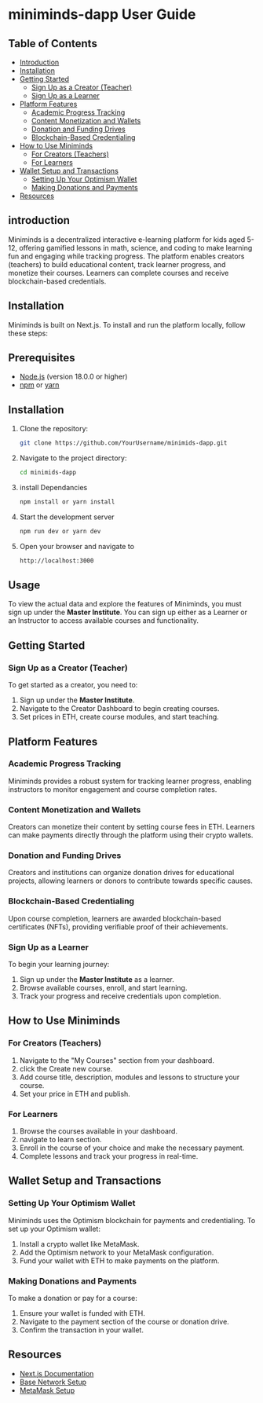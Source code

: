 # miniminds-dapp User Guide

## Table of Contents
- [Introduction](#introduction)
- [Installation](#introduction)
- [Getting Started](#getting-started)
  - [Sign Up as a Creator (Teacher)](#sign-up-as-a-creator-teacher)
  - [Sign Up as a Learner](#sign-up-as-a-learner)
- [Platform Features](#platform-features)
  - [Academic Progress Tracking](#academic-progress-tracking)
  - [Content Monetization and Wallets](#content-monetization-and-wallets)
  - [Donation and Funding Drives](#donation-and-funding-drives)
  - [Blockchain-Based Credentialing](#blockchain-based-credentialing)
- [How to Use Miniminds](#how-to-use-miniminds)
  - [For Creators (Teachers)](#for-creators-teachers)
  - [For Learners](#for-learners)
- [Wallet Setup and Transactions](#wallet-setup-and-transactions)
  - [Setting Up Your Optimism Wallet](#setting-up-your-optimism-wallet)
  - [Making Donations and Payments](#making-donations-and-payments)
- [Resources](#resources)

## introduction
Miniminds is a decentralized interactive e-learning platform for kids aged 5-12, offering gamified lessons in math, science, and coding to make learning fun and engaging while tracking progress. The platform enables creators (teachers) to build educational content, track learner progress, and monetize their courses. Learners can complete courses and receive blockchain-based credentials.

## Installation

Miniminds is built on Next.js. To install and run the platform locally, follow these steps:

## Prerequisites
- [Node.js](https://nodejs.org/) (version 18.0.0 or higher)
- [npm](https://www.npmjs.com/) or [yarn](https://yarnpkg.com/)

## Installation

1. Clone the repository:
   ```bash
   git clone https://github.com/YourUsername/minimids-dapp.git

2. Navigate to the project directory:
   ``` bash
   cd minimids-dapp
3. install Dependancies
   ``` bash
   npm install or yarn install
4. Start the development server
   ``` bash
   npm run dev or yarn dev
5. Open your browser and navigate to
   ``` bash
   http://localhost:3000

## Usage
To view the actual data and explore the features of Miniminds, you must sign up under the **Master Institute**. You can sign up either as a Learner or an Instructor to access available courses and functionality.

## Getting Started

### Sign Up as a Creator (Teacher)
To get started as a creator, you need to:

1. Sign up under the **Master Institute**.
2. Navigate to the Creator Dashboard to begin creating courses.
3. Set prices in ETH, create course modules, and start teaching.

## Platform Features

### Academic Progress Tracking
Miniminds provides a robust system for tracking learner progress, enabling instructors to monitor engagement and course completion rates.

### Content Monetization and Wallets
Creators can monetize their content by setting course fees in ETH. Learners can make payments directly through the platform using their crypto wallets.

### Donation and Funding Drives
Creators and institutions can organize donation drives for educational projects, allowing learners or donors to contribute towards specific causes.

### Blockchain-Based Credentialing
Upon course completion, learners are awarded blockchain-based certificates (NFTs), providing verifiable proof of their achievements.

### Sign Up as a Learner
To begin your learning journey:

1. Sign up under the **Master Institute** as a learner.
2. Browse available courses, enroll, and start learning.
3. Track your progress and receive credentials upon completion.

## How to Use Miniminds

### For Creators (Teachers)
1. Navigate to the "My Courses" section from your dashboard.
2. click the Create new course.
3. Add course title, description, modules and lessons to structure your course.
4. Set your price in ETH and publish.

### For Learners
1. Browse the courses available in your dashboard.
2. navigate to learn section.
3. Enroll in the course of your choice and make the necessary payment.
4. Complete lessons and track your progress in real-time.

## Wallet Setup and Transactions

### Setting Up Your Optimism Wallet
Miniminds uses the Optimism blockchain for payments and credentialing. To set up your Optimism wallet:

1. Install a crypto wallet like MetaMask.
2. Add the Optimism network to your MetaMask configuration.
3. Fund your wallet with ETH to make payments on the platform.

### Making Donations and Payments
To make a donation or pay for a course:

1. Ensure your wallet is funded with ETH.
2. Navigate to the payment section of the course or donation drive.
3. Confirm the transaction in your wallet.

## Resources

- [Next.js Documentation](https://nextjs.org/docs)
- [Base Network Setup](https://community.optimism.io/docs/developers/metamask.html](https://docs.base.org/docs/using-base/))
- [MetaMask Setup](https://metamask.io/faqs/)





